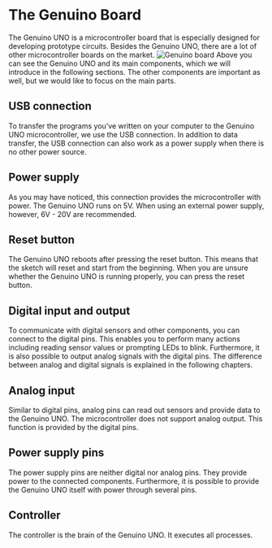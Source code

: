 # The Genuino Board

The Genuino UNO is a microcontroller board that is especially designed for developing prototype circuits. Besides the Genuino UNO, there are a lot of other microcontroller boards on the market.
![Genuino board](https://raw.githubusercontent.com/sensebox/resources/master/images/Genuino_Bauteile.jpg)
Above you can see the Genuino UNO and its main components, which we will introduce in the following sections. The other components are important as well, but we would like to focus on the main parts.

## USB connection
To transfer the programs you’ve written on your computer to the Genuino UNO microcontroller, we use the USB connection. In addition to data transfer, the USB connection can also work as a power supply when there is no other power source.

## Power supply
As you may have noticed, this connection provides the microcontroller with power. The Genuino UNO runs on 5V. When using an external power supply, however, 6V - 20V are recommended.

## Reset button
The Genuino UNO reboots after pressing the reset button. This means that the sketch will reset and start from the beginning. When you are unsure whether the Genuino UNO is running properly, you can press the reset button.

## Digital input and output
To communicate with digital sensors and other components, you can connect to the digital pins. This enables you to perform many actions including reading sensor values or prompting LEDs to blink. Furthermore, it is also possible to output analog signals with the digital pins. The difference between analog and digital signals is explained in the following chapters.

## Analog input
Similar to digital pins, analog pins can read out sensors and provide data to the Genuino UNO. The microcontroller does not support analog output. This function is provided by the digital pins.

##  Power supply pins
The power supply pins are neither digital nor analog pins. They provide power to the connected components. Furthermore, it is possible to provide the Genuino UNO itself with power through several pins.

## Controller
The controller is the brain of the Genuino UNO. It executes all processes.
